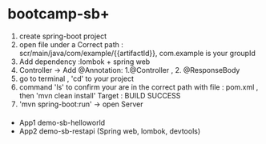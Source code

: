 # bootcamp-sb+

1. create spring-boot project
2. open file under a Correct path : 
   scr/main/java/com/example/{{artifactId}}, com.example is your groupId
3. Add dependency :lombok + spring web
4. Controller -> Add @Annotation:
   1.@Controller , 2. @ResponseBody
5. go to terminal , 'cd' to your project
6. command 'ls' to confirm your are in the correct path with file : pom.xml , then 'mvn clean install' 
   Target : BUILD SUCCESS
7. 'mvn spring-boot:run' -> open Server

####

- App1 demo-sb-helloworld
- App2 demo-sb-restapi (Spring web, lombok, devtools)

